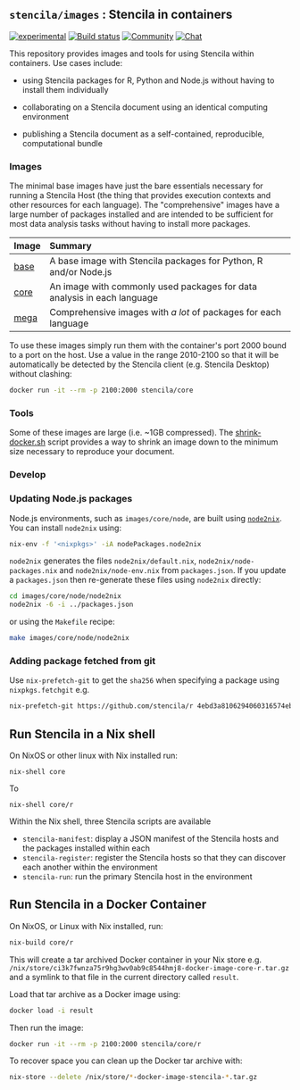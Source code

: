 ## `stencila/images` : Stencila in containers

[![experimental](http://badges.github.io/stability-badges/dist/experimental.svg)](http://github.com/badges/stability-badges)
[![Build status](https://travis-ci.org/stencila/images.svg?branch=master)](https://travis-ci.org/stencila/images)
[![Community](https://img.shields.io/badge/join-community-green.svg)](https://community.stenci.la)
[![Chat](https://badges.gitter.im/stencila/stencila.svg)](https://gitter.im/stencila/stencila)

This repository provides images and tools for using Stencila within containers. Use cases include:

- using Stencila packages for R, Python and Node.js without having to install them individually

- collaborating on a Stencila document using an identical computing environment

- publishing a Stencila document as a self-contained, reproducible, computational bundle

### Images

The minimal base images have just the bare essentials necessary for running a Stencila Host (the thing that provides execution contexts and other resources for each language). The "comprehensive" images have a large number of packages installed and are intended to be sufficient for most data analysis tasks without having to install more packages. 

Image                        | Summary
:----------------------------| :-----------------------------------------------------------------
[base](base)                 | A base image with Stencila packages for Python, R and/or Node.js
[core](core)                 | An image with commonly used packages for data analysis in each language
[mega](mega)                 | Comprehensive images with _a lot_ of packages for each language

To use these images simply run them with the container's port 2000 bound to a port on the host. Use a value in the range 2010-2100 so that it will be automatically be detected by the Stencila client (e.g. Stencila Desktop) without clashing:

```bash
docker run -it --rm -p 2100:2000 stencila/core
```

### Tools

Some of these images are large (i.e. ~1GB compressed). The [shrink-docker.sh](.shrink/shrink-docker.sh) script provides a way to shrink an image down to the minimum size necessary to reproduce your document.


### Develop

### Updating Node.js packages

Node.js environments, such as `images/core/node`, are built using [`node2nix`](https://github.com/svanderburg/node2nix). You can install `node2nix` using:

```bash
nix-env -f '<nixpkgs>' -iA nodePackages.node2nix
```

`node2nix` generates the files `node2nix/default.nix`, `node2nix/node-packages.nix` and `node2nix/node-env.nix` from `packages.json`. If you update a `packages.json` then re-generate these files using `node2nix` directly:

```bash
cd images/core/node/node2nix
node2nix -6 -i ../packages.json
```

or using the `Makefile` recipe:

```bash
make images/core/node/node2nix
```

### Adding package fetched from git

Use `nix-prefetch-git` to get the `sha256` when specifying a package using `nixpkgs.fetchgit` e.g.

```bash
nix-prefetch-git https://github.com/stencila/r 4ebd3a8106294060316574eb340c7108542f722a
```

## Run Stencila in a Nix shell

On NixOS or other linux with Nix installed run:

```
nix-shell core
```

To 

```
nix-shell core/r
```

Within the Nix shell, three Stencila scripts are available

- `stencila-manifest`: display a JSON manifest of the Stencila hosts and the packages installed within each
- `stencila-register`: register the Stencila hosts so that they can discover each another within the environment
- `stencila-run`: run the primary Stencila host in the environment


## Run Stencila in a Docker Container

On NixOS, or Linux with Nix installed, run:

```bash
nix-build core/r
````

This will create a tar archived Docker container in your Nix store e.g. `/nix/store/ci3k7fwnza75r9hg3wv0ab9c8544hmj8-docker-image-core-r.tar.gz` and a symlink to that file in the current directory called `result`.

Load that tar archive as a Docker image using:

```bash
docker load -i result
```

Then run the image:

```bash
docker run -it --rm -p 2100:2000 stencila/core/r
```

To recover space you can clean up the Docker tar archive with:

```bash
nix-store --delete /nix/store/*-docker-image-stencila-*.tar.gz
```